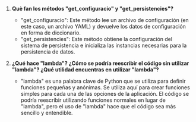 1. **Què fan los métodos "get_configuracio" y "get_persistencies"?**
   - "get_configuracio": Este método lee un archivo de configuración (en este caso, un archivo YAML) y devuelve los datos de configuración en forma de diccionario.
   - "get_persistencies": Este método obtiene la configuración del sistema de persistencia e inicializa las instancias necesarias para la persistencia de datos.

2. **¿Qué hace "lambda"? ¿Cómo se podría reescribir el código sin utilizar "lambda"? ¿Qué utilidad encuentras en utilizar "lambda"?**
   - "lambda" es una palabra clave de Python que se utiliza para definir funciones pequeñas y anónimas. Se utiliza aquí para crear funciones simples para cada una de las opciones de la aplicación. El código se podría reescribir utilizando funciones normales en lugar de "lambda", pero el uso de "lambda" hace que el código sea más sencillo y entendible.